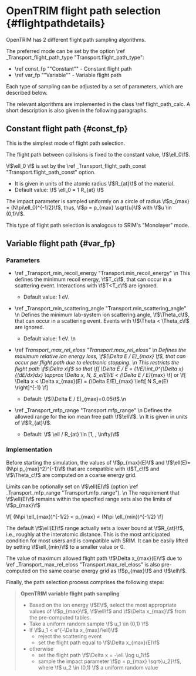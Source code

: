 # OpenTRIM flight path selection {#flightpathdetails}

OpenTRIM has 2 different flight path sampling algorithms. 

The preferred mode can be set by the option \ref _Transport_flight_path_type "Transport.flight_path_type":
- \ref const_fp "\"Constant\"" - Constant flight path
- \ref var_fp "\"Variable\"" - Variable flight path

Each type of sampling can be adjusted by a set of parameters, which are described below.

The relevant algorithms are implemented in the class \ref flight_path_calc. A short description is also given in the following paragraphs.

## Constant flight path {#const_fp}

This is the simplest mode of flight path selection. 

The flight path between collisions is fixed to the constant value, \f$\ell_0\f$.

\f$\ell_0 \f$ is set by the \ref _Transport_flight_path_const "Transport.flight_path_const" option.
- It is given in units of the atomic radius \f$R_{at}\f$ of the material. 
- Default value: \f$ \ell_0 = 1 R_{at} \f$ 

The impact parameter is sampled uniformly on a circle of radius \f$p_{max} = (N\pi\ell_0)^{-1/2}\f$, thus, \f$p = p_{max} \sqrt{u}\f$ with \f$u \in (0,1)\f$.

This type of flight path selection is analogous to SRIM's "Monolayer" mode.

## Variable flight path {#var_fp}

### Parameters

- \ref _Transport_min_recoil_energy "Transport.min_recoil_energy" \n 
  This defines the minimum recoil energy, \f$T_c\f$, that can occur in a scattering event. 
  Interactions with \f$T<T_c\f$ are ignored.  
  - Default value: 1 eV.

- \ref _Transport_min_scattering_angle "Transport.min_scattering_angle" \n 
  Defines the minimum lab-system ion scattering angle, \f$\Theta_c\f$, that can occur in a scattering event. 
  Events with \f$\Theta < \Theta_c\f$ are ignored.    
  - Default value: 1 eV. \n

- \ref _Transport_max_rel_eloss "Transport.max_rel_eloss" \n 
  Defines the maximum relative ion energy loss, \f$(\Delta E / E)_{max} \f$, that can occur per flight path due to electronic stopping. \n
  This restricts the flight path \f$\Delta x\f$ so that 
  \f[
  \Delta E / E = (1/E)\int_0^{\Delta x}{(dE/dx)dx} \approx \Delta x\, N\, S_e(E)/E < (\Delta E / E)_{max} 
  \f] 
  or
  \f[
  \Delta x < \Delta x_{max}(E) = (\Delta E/E)_{max} \left[ N S_e(E) \right]^{-1}
  \f]
  - Default: \f$(\Delta E / E)_{max}=0.05\f$.\n

- \ref _Transport_mfp_range "Transport.mfp_range" \n 
  Defines the allowed range for the ion mean free path \f$\ell\f$. \n
  It is given in units of \f$R_{at}\f$.
  - Default: \f$ \ell / R_{at} \in [1, \, \infty)\f$

### Implementation

Before starting the simulation, the values of \f$p_{max}(E)\f$ and \f$\ell(E)=(N\pi p_{max}^2)^{-1}\f$ that are compatible with \f$T_c\f$ and \f$\Theta_c\f$ are computed on a coarse energy grid.

Limits can be optionally set on \f$\ell(E)\f$ (option \ref _Transport_mfp_range "Transport.mfp_range"). \n
The requirement that \f$\ell(E)\f$ remains within the specified range sets also the limits of \f$p_{max}\f$ 

\f[
(N\pi \ell_{max})^{-1/2} < p_{max} < (N\pi \ell_{min})^{-1/2}
\f]

The default \f$\ell(E)\f$ range actually sets a lower bound at \f$R_{at}\f$, i.e., roughly at the interatomic distance. This is the most anticipated condition for most users and is compatible with SRIM. 
It can be easily lifted by setting \f$\ell_{min}\f$ to a smaller value or 0.

The value of maximum allowed flight path \f$\Delta x_{max}(E)\f$ due to \ref _Transport_max_rel_eloss "Transport.max_rel_eloss" is also pre-computed on the same coarse energy grid as \f$p_{max}\f$ and \f$\ell\f$.

Finally, the path selection process comprises the following steps:

>
> **OpenTRIM variable flight path sampling**
> - Based on the ion energy \f$E\f$, select the most appropriate values of \f$p_{max}\f$, \f$\ell\f$ and \f$\Delta x_{max}\f$ from the pre-computed tables.
> - Take a uniform random sample \f$ u_1 \in (0,1) \f$
> - If \f$u_1 < e^{-\Delta x_{max}/\ell}\f$   
>   - reject the scattering event
>   - set the flight path equal to \f$\Delta x_{max}(E)\f$
> - otherwise
>   - set the flight path \f$\Delta x = -\ell \log u_1\f$
>   - sample the impact parameter \f$p = p_{max} \sqrt{u_2}\f$, where \f$ u_2 \in (0,1) \f$ a uniform random value
>


